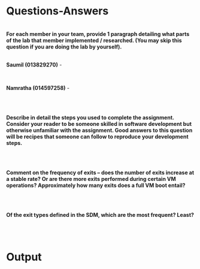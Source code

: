 <h1>Questions-Answers</h1><br/>
<b>For each member in your team, provide 1 paragraph detailing what parts of the lab that member implemented / researched. (You may skip this question if you are doing the lab by yourself).</b><br/><br/>

<b>Saumil (013829270)</b> - 

<br/>

<b>Namratha (014597258)</b> - 

<br/>
<br/>

<b>Describe in detail the steps you used to complete the assignment. Consider your reader to be someone skilled in software development but otherwise unfamiliar with the assignment. Good answers to this question will be recipes that someone can follow to reproduce your development steps.</b>

<br/>
<br/>

<b>Comment on the frequency of exits – does the number of exits increase at a stable rate? Or are there more exits performed during certain VM operations? Approximately how many exits does a full VM boot entail?</b>

<br/>
<br/>

<b>Of the exit types defined in the SDM, which are the most frequent? Least?</b>

<br/>
<br/>

<h1>Output</h1><br/>
